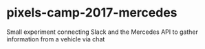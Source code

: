 # pixels-camp-2017-mercedes
Small experiment connecting Slack and the Mercedes API to gather information from a vehicle via chat
